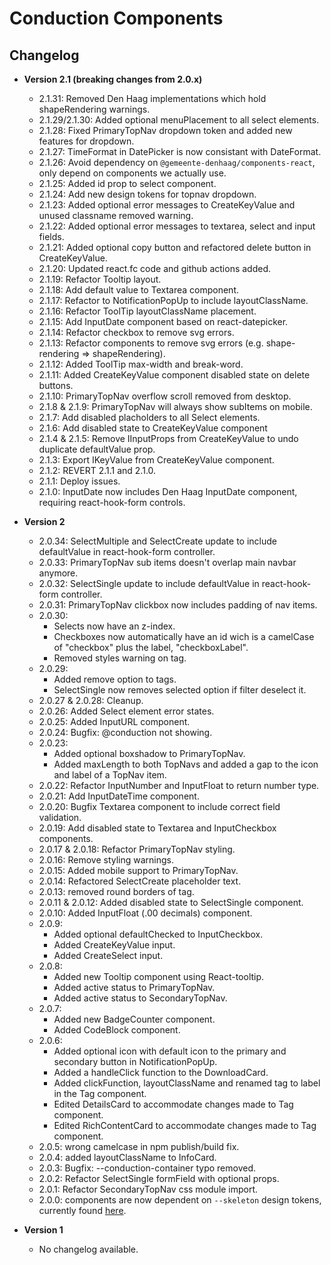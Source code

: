 # Conduction Components

## Changelog

- **Version 2.1 (breaking changes from 2.0.x)**

  - 2.1.31: Removed Den Haag implementations which hold shapeRendering warnings.
  - 2.1.29/2.1.30: Added optional menuPlacement to all select elements.
  - 2.1.28: Fixed PrimaryTopNav dropdown token and added new features for dropdown.
  - 2.1.27: TimeFormat in DatePicker is now consistant with DateFormat.
  - 2.1.26: Avoid dependency on `@gemeente-denhaag/components-react`, only depend on components we actually use.
  - 2.1.25: Added id prop to select component.
  - 2.1.24: Add new design tokens for topnav dropdown.
  - 2.1.23: Added optional error messages to CreateKeyValue and unused classname removed warning.
  - 2.1.22: Added optional error messages to textarea, select and input fields.
  - 2.1.21: Added optional copy button and refactored delete button in CreateKeyValue.
  - 2.1.20: Updated react.fc code and github actions added.
  - 2.1.19: Refactor Tooltip layout.
  - 2.1.18: Add default value to Textarea component.
  - 2.1.17: Refactor to NotificationPopUp to include layoutClassName.
  - 2.1.16: Refactor ToolTip layoutClassName placement.
  - 2.1.15: Add InputDate component based on react-datepicker.
  - 2.1.14: Refactor checkbox to remove svg errors.
  - 2.1.13: Refactor components to remove svg errors (e.g. shape-rendering => shapeRendering).
  - 2.1.12: Added ToolTip max-width and break-word.
  - 2.1.11: Added CreateKeyValue component disabled state on delete buttons.
  - 2.1.10: PrimaryTopNav overflow scroll removed from desktop.
  - 2.1.8 & 2.1.9: PrimaryTopNav will always show subItems on mobile.
  - 2.1.7: Add disabled placholders to all Select elements.
  - 2.1.6: Add disabled state to CreateKeyValue component
  - 2.1.4 & 2.1.5: Remove IInputProps from CreateKeyValue to undo duplicate defaultValue prop.
  - 2.1.3: Export IKeyValue from CreateKeyValue component.
  - 2.1.2: REVERT 2.1.1 and 2.1.0.
  - 2.1.1: Deploy issues.
  - 2.1.0: InputDate now includes Den Haag InputDate component, requiring react-hook-form controls.

- **Version 2**

  - 2.0.34: SelectMultiple and SelectCreate update to include defaultValue in react-hook-form controller.
  - 2.0.33: PrimaryTopNav sub items doesn't overlap main navbar anymore.
  - 2.0.32: SelectSingle update to include defaultValue in react-hook-form controller.
  - 2.0.31: PrimaryTopNav clickbox now includes padding of nav items.
  - 2.0.30:
    - Selects now have an z-index.
    - Checkboxes now automatically have an id wich is a camelCase of "checkbox" plus the label, "checkboxLabel".
    - Removed styles warning on tag.
  - 2.0.29:
    - Added remove option to tags.
    - SelectSingle now removes selected option if filter deselect it.
  - 2.0.27 & 2.0.28: Cleanup.
  - 2.0.26: Added Select element error states.
  - 2.0.25: Added InputURL component.
  - 2.0.24: Bugfix: @conduction not showing.
  - 2.0.23:
    - Added optional boxshadow to PrimaryTopNav.
    - Added maxLength to both TopNavs and added a gap to the icon and label of a TopNav item.
  - 2.0.22: Refactor InputNumber and InputFloat to return number type.
  - 2.0.21: Add InputDateTime component.
  - 2.0.20: Bugfix Textarea component to include correct field validation.
  - 2.0.19: Add disabled state to Textarea and InputCheckbox components.
  - 2.0.17 & 2.0.18: Refactor PrimaryTopNav styling.
  - 2.0.16: Remove styling warnings.
  - 2.0.15: Added mobile support to PrimaryTopNav.
  - 2.0.14: Refactored SelectCreate placeholder text.
  - 2.0.13: removed round borders of tag.
  - 2.0.11 & 2.0.12: Added disabled state to SelectSingle component.
  - 2.0.10: Added InputFloat (.00 decimals) component.
  - 2.0.9:
    - Added optional defaultChecked to InputCheckbox.
    - Added CreateKeyValue input.
    - Added CreateSelect input.
  - 2.0.8:
    - Added new Tooltip component using React-tooltip.
    - Added active status to PrimaryTopNav.
    - Added active status to SecondaryTopNav.
  - 2.0.7:
    - Added new BadgeCounter component.
    - Added CodeBlock component.
  - 2.0.6:
    - Added optional icon with default icon to the primary and secondary button in NotificationPopUp.
    - Added a handleClick function to the DownloadCard.
    - Added clickFunction, layoutClassName and renamed tag to label in the Tag component.
    - Edited DetailsCard to accommodate changes made to Tag component.
    - Edited RichContentCard to accommodate changes made to Tag component.
  - 2.0.5: wrong camelcase in npm publish/build fix.
  - 2.0.4: added layoutClassName to InfoCard.
  - 2.0.3: Bugfix: --conduction-container typo removed.
  - 2.0.2: Refactor SelectSingle formField with optional props.
  - 2.0.1: Refactor SecondaryTopNav css module import.
  - 2.0.0: components are now dependent on `--skeleton` design tokens, currently found [here](https://github.com/OpenCatalogi/web-app/blob/development/pwa/src/styling/design-tokens/skeleton-design-tokens.css).

- **Version 1**

  - No changelog available.
